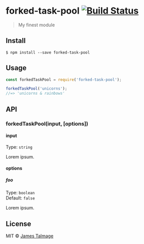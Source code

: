 # forked-task-pool [![Build Status](https://travis-ci.org/jamestalmage/forked-task-pool.svg?branch=master)](https://travis-ci.org/jamestalmage/forked-task-pool)

> My finest module


## Install

```
$ npm install --save forked-task-pool
```


## Usage

```js
const forkedTaskPool = require('forked-task-pool');

forkedTaskPool('unicorns');
//=> 'unicorns & rainbows'
```


## API

### forkedTaskPool(input, [options])

#### input

Type: `string`

Lorem ipsum.

#### options

##### foo

Type: `boolean`  
Default: `false`

Lorem ipsum.


## License

MIT © [James Talmage](http://github.com/jamestalmage)
